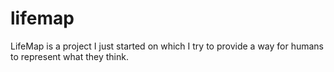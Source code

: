 # lifemap
LifeMap is a project I just started on which I try to provide a way for humans to represent what they think. 
